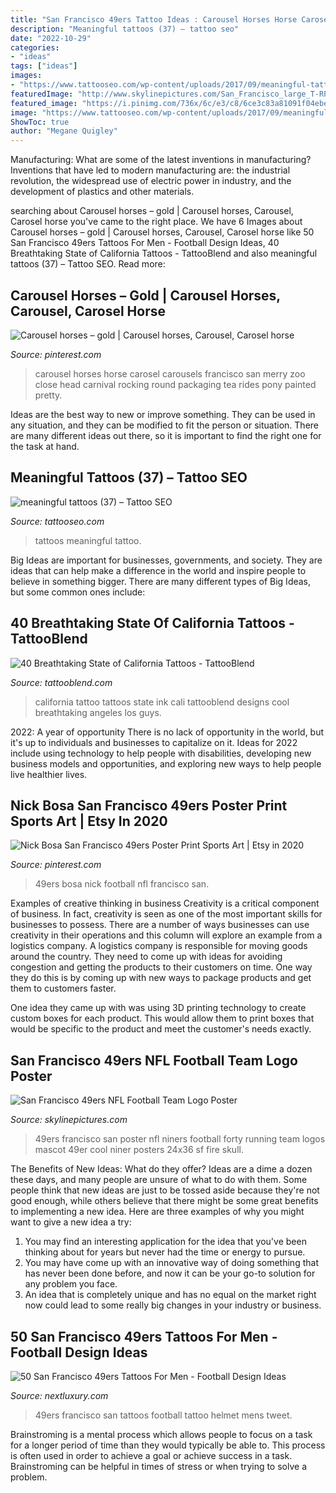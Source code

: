 ```yaml
---
title: "San Francisco 49ers Tattoo Ideas : Carousel Horses Horse Carosel Carousels Francisco San Merry Zoo Close Head Carnival Rocking Round Packaging Tea Rides Pony Painted Pretty"
description: "Meaningful tattoos (37) – tattoo seo"
date: "2022-10-29"
categories:
- "ideas"
tags: ["ideas"]
images:
- "https://www.tattooseo.com/wp-content/uploads/2017/09/meaningful-tattoos-37.jpg"
featuredImage: "http://www.skylinepictures.com/San_Francisco_large_T-RP4733.jpg"
featured_image: "https://i.pinimg.com/736x/6c/e3/c8/6ce3c83a81091f04ebe924d405a0aa92.jpg"
image: "https://www.tattooseo.com/wp-content/uploads/2017/09/meaningful-tattoos-37.jpg"
ShowToc: true
author: "Megane Quigley"
---
```



Manufacturing: What are some of the latest inventions in manufacturing?
Inventions that have led to modern manufacturing are: the industrial revolution, the widespread use of electric power in industry, and the development of plastics and other materials.

	

		
searching about Carousel horses – gold | Carousel horses, Carousel, Carosel horse you've came to the right place. We have 6 Images about Carousel horses – gold | Carousel horses, Carousel, Carosel horse like 50 San Francisco 49ers Tattoos For Men - Football Design Ideas, 40 Breathtaking State of California Tattoos - TattooBlend and also meaningful tattoos (37) – Tattoo SEO. Read more:
		
    
## Carousel Horses – Gold | Carousel Horses, Carousel, Carosel Horse

<img loading=lazy src="https://i.pinimg.com/736x/6c/e3/c8/6ce3c83a81091f04ebe924d405a0aa92.jpg" onerror="this.onerror=null;this.src='https://tse3.mm.bing.net/th?id=OIP.8vOWoXt6ZdYm5qo9Hsy4tQAAAA&amp;pid=15.1';" alt="Carousel horses – gold | Carousel horses, Carousel, Carosel horse">

_Source: pinterest.com_

>carousel horses horse carosel carousels francisco san merry zoo close head carnival rocking round packaging tea rides pony painted pretty. 

	

Ideas are the best way to new or improve something. They can be used in any situation, and they can be modified to fit the person or situation. There are many different ideas out there, so it is important to find the right one for the task at hand.

    
## Meaningful Tattoos (37) – Tattoo SEO

<img loading=lazy src="https://www.tattooseo.com/wp-content/uploads/2017/09/meaningful-tattoos-37.jpg" onerror="this.onerror=null;this.src='https://tse3.mm.bing.net/th?id=OIP.LLK0tmLTepqqnN6GixMdeQHaJ_&amp;pid=15.1';" alt="meaningful tattoos (37) – Tattoo SEO">

_Source: tattooseo.com_

>tattoos meaningful tattoo. 

	

Big Ideas are important for businesses, governments, and society. They are ideas that can help make a difference in the world and inspire people to believe in something bigger. There are many different types of Big Ideas, but some common ones include: 

    
## 40 Breathtaking State Of California Tattoos - TattooBlend

<img loading=lazy src="https://tattooblend.com/wp-content/uploads/2015/11/california-love-tattoo.jpg" onerror="this.onerror=null;this.src='https://tse1.mm.bing.net/th?id=OIP.PzfthITfGnVp9IoPi9UsjAHaJ6&amp;pid=15.1';" alt="40 Breathtaking State of California Tattoos - TattooBlend">

_Source: tattooblend.com_

>california tattoo tattoos state ink cali tattooblend designs cool breathtaking angeles los guys. 

	

2022: A year of opportunity
There is no lack of opportunity in the world, but it's up to individuals and businesses to capitalize on it. Ideas for 2022 include using technology to help people with disabilities, developing new business models and opportunities, and exploring new ways to help people live healthier lives.

    
## Nick Bosa San Francisco 49ers Poster Print Sports Art | Etsy In 2020

<img loading=lazy src="https://i.pinimg.com/736x/d6/81/1d/d6811dc9ac8869403e01ecbde118b3e5.jpg" onerror="this.onerror=null;this.src='https://tse2.mm.bing.net/th?id=OIP.3h8TRXzCJcPhT6FclVlS8wHaKX&amp;pid=15.1';" alt="Nick Bosa San Francisco 49ers Poster Print Sports Art | Etsy in 2020">

_Source: pinterest.com_

>49ers bosa nick football nfl francisco san. 

	

Examples of creative thinking in business
Creativity is a critical component of business. In fact, creativity is seen as one of the most important skills for businesses to possess. There are a number of ways businesses can use creativity in their operations and this column will explore an example from a logistics company. 
A logistics company is responsible for moving goods around the country. They need to come up with ideas for avoiding congestion and getting the products to their customers on time. One way they do this is by coming up with new ways to package products and get them to customers faster.

One idea they came up with was using 3D printing technology to create custom boxes for each product. This would allow them to print boxes that would be specific to the product and meet the customer's needs exactly.

    
## San Francisco 49ers NFL Football Team Logo Poster

<img loading=lazy src="http://www.skylinepictures.com/San_Francisco_large_T-RP4733.jpg" onerror="this.onerror=null;this.src='https://tse1.mm.bing.net/th?id=OIP.wJr2dV8Y-JEg4OY4vndhswHaLP&amp;pid=15.1';" alt="San Francisco 49ers NFL Football Team Logo Poster">

_Source: skylinepictures.com_

>49ers francisco san poster nfl niners football forty running team logos mascot 49er cool niner posters 24x36 sf fire skull. 

	

The Benefits of New Ideas: What do they offer?
Ideas are a dime a dozen these days, and many people are unsure of what to do with them. Some people think that new ideas are just to be tossed aside because they're not good enough, while others believe that there might be some great benefits to implementing a new idea. Here are three examples of why you might want to give a new idea a try: 
1. You may find an interesting application for the idea that you've been thinking about for years but never had the time or energy to pursue. 
2. You may have come up with an innovative way of doing something that has never been done before, and now it can be your go-to solution for any problem you face. 
3. An idea that is completely unique and has no equal on the market right now could lead to some really big changes in your industry or business.

    
## 50 San Francisco 49ers Tattoos For Men - Football Design Ideas

<img loading=lazy src="http://nextluxury.com/wp-content/uploads/mens-small-san-francisco-49ers-football-helmet-arm-tattoo.jpg" onerror="this.onerror=null;this.src='https://tse4.mm.bing.net/th?id=OIP.fyhfMNsZwdxZ0evBwLmyfgHaHa&amp;pid=15.1';" alt="50 San Francisco 49ers Tattoos For Men - Football Design Ideas">

_Source: nextluxury.com_

>49ers francisco san tattoos football tattoo helmet mens tweet. 

	

Brainstroming is a mental process which allows people to focus on a task for a longer period of time than they would typically be able to. This process is often used in order to achieve a goal or achieve success in a task. Brainstroming can be helpful in times of stress or when trying to solve a problem.

